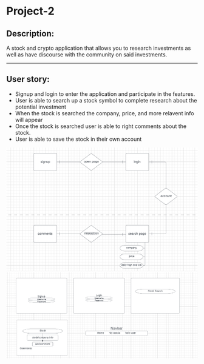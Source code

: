 # Project-2

## Description:

A stock and crypto application that allows you to research investments as well as have discourse with the community on said investments.

---

## User story:

- Signup and login to enter the application and participate in the features.
- User is able to search up a stock symbol to complete research about the potential investment
- When the stock is searched the company, price, and more relavent info will appear
- Once the stock is searched user is able to right comments about the stock.
- User is able to save the stock in their own account

![alt](erd.png)
![alt](wireframe.png)
